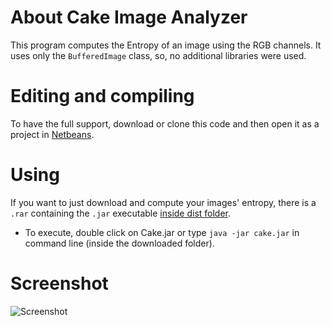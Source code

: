 # About Cake Image Analyzer

This program computes the Entropy of an image using the RGB channels. It uses only the  `BufferedImage` class, so, no additional libraries were used.


# Editing and compiling

To have the full support, download or clone this code and then open it as a project in [Netbeans](http://www.oracle.com/technetwork/java/javase/downloads/index.html).

# Using

If you want to just download and compute your images' entropy, there is a `.rar` containing the `.jar` executable [inside dist folder](https://github.com/Jeanvit/CakeImageAnalyzer/tree/master/dist).
- To execute, double click on Cake.jar or type `java -jar cake.jar` in command line (inside the downloaded folder).

# Screenshot

![Screenshot](https://i.imgur.com/uJMNXRf.png)
